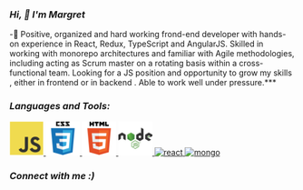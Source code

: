 ### *Hi, 👋 I'm Margret*



-🌱 Positive, organized and hard working frond-end developer with hands-on experience in React, Redux, TypeScript and AngularJS. Skilled in working with monorepo architectures and familiar with Agile methodologies, including acting as Scrum master on a rotating
basis within a cross-functional team. Looking for a JS position and opportunity to grow my skills , either in frontend or in backend . Able to work well under pressure.***



***<h3 align="left">Languages and Tools:</h3>***
<p align="left"><a href="https://developer.mozilla.org/en-US/docs/Web/JavaScript" target="_blank" rel="noreferrer"> <img src="https://raw.githubusercontent.com/devicons/devicon/master/icons/javascript/javascript-original.svg" alt="javascript" width="60" height="60"/> </a>  <a href="https://www.w3schools.com/css/" target="_blank" rel="noreferrer"> <img src="https://raw.githubusercontent.com/devicons/devicon/master/icons/css3/css3-original-wordmark.svg" alt="css3" width="60" height="60"/> </a> <a href="https://www.w3.org/html/" target="_blank" rel="noreferrer"> <img src="https://raw.githubusercontent.com/devicons/devicon/master/icons/html5/html5-original-wordmark.svg" alt="html5" width="60" height="60"/> </a>  <a href="https://nodejs.org" target="_blank" rel="noreferrer"> <img src="https://raw.githubusercontent.com/devicons/devicon/master/icons/nodejs/nodejs-original-wordmark.svg" alt="nodejs" width="60" height="60"/> </a> <a href="https://reactjs.org" target="_blank" rel="noreferrer"> <img src="https://img.icons8.com/ios-glyphs/30/000000/react.png" alt="react" width="60" height="60"/> </a> <a href="https://mongodb.com" target="_blank" rel="noreferrer"> <img src="https://img.icons8.com/external-tal-revivo-shadow-tal-revivo/24/000000/external-mongodb-a-cross-platform-document-oriented-database-program-logo-shadow-tal-revivo.png" alt="mongo" width="60" height="60"/> </a></p>

***<h3 align="left">Connect with me :)</h3>***





